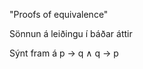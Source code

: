 "Proofs of equivalence"

Sönnun á leiðingu í báðar áttir

Sýnt fram á p $\rightarrow$ q $\land$ q $\rightarrow$ p

